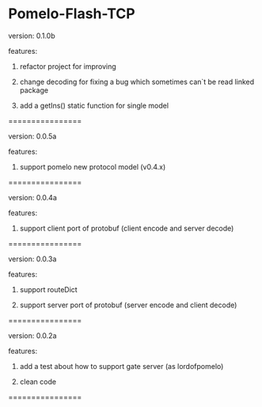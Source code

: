 Pomelo-Flash-TCP
================

version: 0.1.0b

features:

1. refactor project for improving

2. change decoding for fixing a bug which sometimes can`t be read linked package 

3. add a getIns() static function for single model

================

version: 0.0.5a

features:

1. support pomelo new protocol model (v0.4.x)

================

version: 0.0.4a

features:

1. support client port of protobuf (client encode and server decode)

================

version: 0.0.3a

features:

1. support routeDict

2. support server port of protobuf (server encode and client decode)

================

version: 0.0.2a

features:

1. add a test about how to support gate server (as lordofpomelo)

2. clean code

================